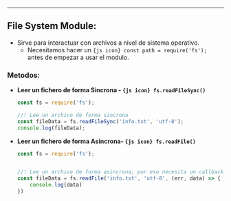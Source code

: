 
---
## File System Module:
- Sirve para interactuar con archivos a nivel de sistema operativo.
	- Necesitamos hacer un `{js icon} const path = require('fs');` antes de empezar a usar el modulo.
### Metodos:
- **Leer un fichero de forma Sincrona - `{js icon} fs.readFileSync()`**
	```js
	const fs = require('fs'); 
	
	//! Lee un archivo de forma sincrona
	const fileData = fs.readFileSync('info.txt', 'utf-8');
	console.log(fileData);
	```

- **Leer un fichero de forma Asincrona- `{js icon} fs.readFile()`**
	```js
	const fs = require('fs'); 
	
	
	//! Lee un archivo de forma asincrona, por eso necesita un callback:
	const fileData = fs.readFile('info.txt', 'utf-8', (err, data) => {
	    console.log(data)
	})
	```
